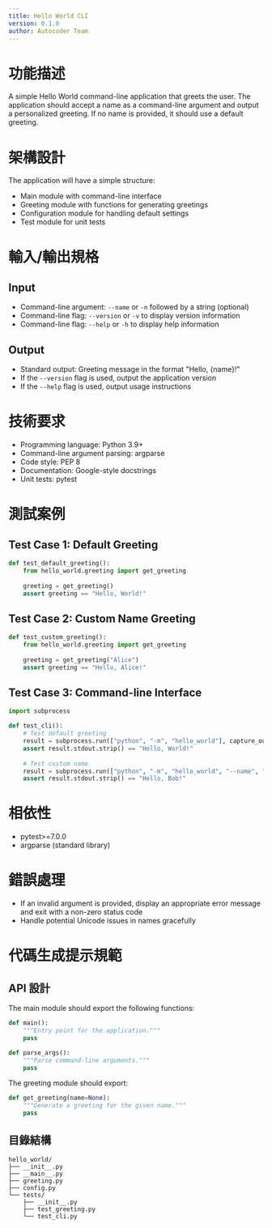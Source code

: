 ```yaml
---
title: Hello World CLI
version: 0.1.0
author: Autocoder Team
---
```


# 功能描述

A simple Hello World command-line application that greets the user. The application should accept a name as a command-line argument and output a personalized greeting. If no name is provided, it should use a default greeting.

# 架構設計

The application will have a simple structure:
- Main module with command-line interface
- Greeting module with functions for generating greetings
- Configuration module for handling default settings
- Test module for unit tests

# 輸入/輸出規格

## Input
- Command-line argument: `--name` or `-n` followed by a string (optional)
- Command-line flag: `--version` or `-v` to display version information
- Command-line flag: `--help` or `-h` to display help information

## Output
- Standard output: Greeting message in the format "Hello, {name}!"
- If the `--version` flag is used, output the application version
- If the `--help` flag is used, output usage instructions

# 技術要求

- Programming language: Python 3.9+
- Command-line argument parsing: argparse
- Code style: PEP 8
- Documentation: Google-style docstrings
- Unit tests: pytest

# 測試案例

## Test Case 1: Default Greeting

```python
def test_default_greeting():
    from hello_world.greeting import get_greeting
    
    greeting = get_greeting()
    assert greeting == "Hello, World!"
```

## Test Case 2: Custom Name Greeting

```python
def test_custom_greeting():
    from hello_world.greeting import get_greeting
    
    greeting = get_greeting("Alice")
    assert greeting == "Hello, Alice!"
```

## Test Case 3: Command-line Interface

```python
import subprocess

def test_cli():
    # Test default greeting
    result = subprocess.run(["python", "-m", "hello_world"], capture_output=True, text=True)
    assert result.stdout.strip() == "Hello, World!"
    
    # Test custom name
    result = subprocess.run(["python", "-m", "hello_world", "--name", "Bob"], capture_output=True, text=True)
    assert result.stdout.strip() == "Hello, Bob!"
```

# 相依性

- pytest>=7.0.0
- argparse (standard library)

# 錯誤處理

- If an invalid argument is provided, display an appropriate error message and exit with a non-zero status code
- Handle potential Unicode issues in names gracefully

# 代碼生成提示規範

## API 設計

The main module should export the following functions:

```python
def main():
    """Entry point for the application."""
    pass

def parse_args():
    """Parse command-line arguments."""
    pass
```

The greeting module should export:

```python
def get_greeting(name=None):
    """Generate a greeting for the given name."""
    pass
```

## 目錄結構

```
hello_world/
├── __init__.py
├── __main__.py
├── greeting.py
├── config.py
└── tests/
    ├── __init__.py
    ├── test_greeting.py
    └── test_cli.py
``` 